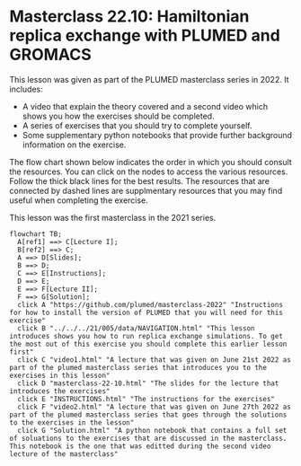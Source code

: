 # Masterclass 22.10: Hamiltonian replica exchange with PLUMED and GROMACS

This lesson was given as part of the PLUMED masterclass series in 2022.  It includes:

* A video that explain the theory covered and a second video which shows you how the exercises should be completed.
* A series of exercises that you should try to complete yourself.
* Some supplementary python notebooks that provide further background information on the exercise.

The flow chart shown below indicates the order in which you should consult the resources.  You can click on the nodes to access the various resources.  Follow the thick black lines for the best results.  The resources that are connected by dashed lines are supplmentary resources that you may find useful when completing the exercise.

This lesson was the first masterclass in the 2021 series.

```mermaid
flowchart TB;
  A[ref1] ==> C[Lecture I];
  B[ref2] ==> C;
  A ==> D[Slides];
  B ==> D;
  C ==> E[Instructions];
  D ==> E;
  E ==> F[Lecture II];
  F ==> G[Solution];
  click A "https://github.com/plumed/masterclass-2022" "Instructions for how to install the version of PLUMED that you will need for this exercise"
  click B "../../../21/005/data/NAVIGATION.html" "This lesson introduces shows you how to run replica exchange simulations. To get the most out of this exercise you should complete this earlier lesson first"
  click C "video1.html" "A lecture that was given on June 21st 2022 as part of the plumed masterclass series that introduces you to the exercises in this lesson"
  click D "masterclass-22-10.html" "The slides for the lecture that introduces the exercises"
  click E "INSTRUCTIONS.html" "The instructions for the exercises"
  click F "video2.html" "A lecture that was given on June 27th 2022 as part of the plumed masterclass series that goes through the solutions to the exercises in the lesson"
  click G "Solution.html" "A python notebook that contains a full set of soluations to the exercises that are discussed in the masterclass.  This notebook is the one that was editted during the second video lecture of the masterclass"
```
